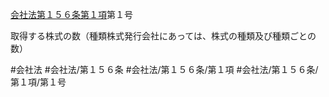 [会社法第１５６条第１項](会社法＿＿＿＿第１５６条第１項)第１号

取得する株式の数（種類株式発行会社にあっては、株式の種類及び種類ごとの数）


#会社法
#会社法/第１５６条
#会社法/第１５６条/第１項
#会社法/第１５６条/第１項/第１号

